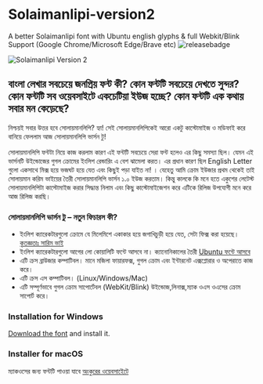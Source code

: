 # Solaimanlipi-version2
A better Solaimanlipi font with Ubuntu english glyphs &amp; full Webkit/Blink Support (Google Chrome/Microsoft Edge/Brave etc)
![releasebadge](https://img.shields.io/badge/release-v2.0-brightgreen)

![Solaimanlipi Version 2](https://i.imgur.com/3moav.gif)


## বাংলা লেখার সবচেয়ে জনপ্রিয় ফন্ট কী? কোন ফন্টটি সবচেয়ে দেখতে সুন্দর? কোন ফন্টটি সব ওয়েবসাইটে একচেটিয়া ইউজ হচ্ছে? কোন ফন্টটি এক কথায় সবার মন কেড়েছে?

নিশ্চয়ই সবার উত্তর হবে সোলায়মানলিপি? হ্যা! সেই সোলায়মানলিপিকেই আরো একটু কাস্টোমাইজ ও মডিফাই করে বানিয়ে ফেললাম আজ সোলায়মানলিপি ভার্সন টু!

সোলায়মানলিপি ফন্টটা নিয়ে কাজ করলাম কারণ এই ফন্টটি সবচেয়ে সেরা ফন্ট হলেও এর কিছু সমস্যা ছিল। যেমন এই ভার্সনটি উইন্ডোজের গুগল ক্রোমের ইংলিশ রেন্ডারিং এ বেশ ঝামেলা করত। এর প্রধান কারণ ছিল English Letter গুলো একসাথে মিক্স হয়ে ভজঘট হয়ে যেত এবং কিছুই পড়া যাইত না! । যেহেতু আমি ক্রোম ইউজার প্রথম থেকেই তাই সোলায়মান করিম ভাইয়ের তৈরী সোলায়মানলিপি ভার্সন ১.০ ইউজ করতাম। কিন্তু কালকে কি মনে হতে একুশের লেটেস্ট সোলায়মানলিপিটা কাস্টোমাইজ করার সিদ্ধান্ত নিলাম এবং কিছু কাস্টোমাইজেশন করে এটিকে রিলিজ উপযোগী মনে করে আজ রিলিজ করছি।


### সোলায়মানলিপি ভার্সন টু – নতুন ফিচারস কী?

 -  ইংলিশ ক্যারেকটারগুলো ক্রোমে যে মিলেমিশে একাকার হয়ে জগাখিচুড়ী হয়ে যেত, সেটা ফিক্স করা হয়েছে। [কৃতজ্ঞতাঃ সারিম ভাই](http://www.facebook.com/sarimk)
 - ইংলিশ ক্যারেকটারগুলো আগের লো কোয়ালিটি ফন্টে আসবে না। ক্যানোনিকালের তৈরী [Ubuntu ফন্টে আসবে](http://font.ubuntu.com/)
 - এটি ক্রস ব্রাউজার কম্পাটিবল। মানে মজিলা ফায়ারফক্স, গুগল ক্রোম এবং ইন্টারনেট এক্সপ্লোরার ও অপেরাতে কাজ করে।
 - এটি ক্রস এস কম্পাটিবল। (Linux/Windows/Mac)
 - এটি সম্পূর্ণভাবে গুগল ক্রোম সাপোর্টেবল (WebKit/Blink) উইন্ডোজ,লিনাক্স,ম্যাক ওএস   ওএসের ক্রোম সাপোর্ট করে।


### Installation for Windows

[Download the font](https://github.com/saiftheboss7/Solaimanlipi-version2/releases) and install it.


### Installer for macOS
ম্যাকওসের জন্য ফন্টটি পাওয়া যাবে [অংকুরের ওয়েবসাইেটে](http://onkur.sourceforge.net/?page_id=42&lang=en)

